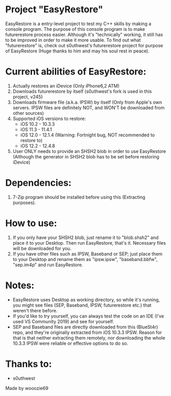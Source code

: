 # Project "EasyRestore"

EasyRestore is a entry-level project to test my C++ skills by making a console program.
The purpose of this console program is to make futurerestore process easier. 
Although it's "technically" working, it still has to be improved in order to make it more usable.
To find out what "futurerestore" is, check out s0uthwest's futurerestore project for purpose of EasyRestore (Huge thanks to him and may his soul rest in peace).

# Current abilities of EasyRestore:
  1. Actually restores an iDevice (Only iPhone6,2 ATM)
  2. Downloads futurerestore by itself (s0uthwest's fork is used in this project, v245)
  3. Downloads firmware file (a.k.a. IPSW) by itself (Only from Apple's own servers. IPSW files are definitely NOT, and WON'T be downloaded from other sources)
  4. Supported iOS versions to restore:
      - iOS 10.2 - 10.3.3
      - iOS 11.3 - 11.4.1
      - iOS 12.0 - 12.1.4 (Warning: Fortnight bug, NOT recommended to restore to)
      - iOS 12.2 - 12.4.8
  5. User ONLY needs to provide an SHSH2 blob in order to use EasyRestore (Although the generator in SHSH2 blob has to be set before restoring iDevice)

# Dependencies:
  1. 7-Zip program should be installed before using this (Extracting purposes).
  
# How to use:
  1. If you only have your SHSH2 blob, just rename it to "blob.shsh2" and place it to your Desktop. Then run EasyRestore, that's it. Necessary files will be downloaded for you.
  2. If you have other files such as IPSW, Baseband or SEP; just place them to your Desktop and rename them as "ipsw.ipsw", "baseband.bbfw", "sep.im4p" and run EasyRestore.
  
# Notes:
  - EasyRestore uses Desktop as working directory, so while it's running, you might see files (SEP, Baseband, IPSW, futurerestore etc.) that weren't there before. 
  - If you'd like to try yourself, you can always test the code on an IDE (I've used VS Community 2019) and see for yourself. 
  - SEP and Baseband files are directly downloaded from this (BlueSt4r) repo, and they're originally extracted from iOS 10.3.3 IPSW. Reason for that is that neither extracting them remotely, nor downloading the whole 10.3.3 IPSW were reliable or effective options to do so.
 
# Thanks to:
  - s0uthwest
  
Made by wooozie69  
